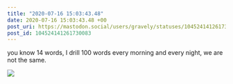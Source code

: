 ```yaml
---
title: "2020-07-16 15:03:43.48"
date: 2020-07-16 15:03:43.48 +00
post_uri: https://mastodon.social/users/gravely/statuses/104524141261730083
post_id: 104524141261730083
---
```

you know 14 words, I drill 100 words every morning and every night, we are not the same.


![](/images/104524141217537691.jpg)

